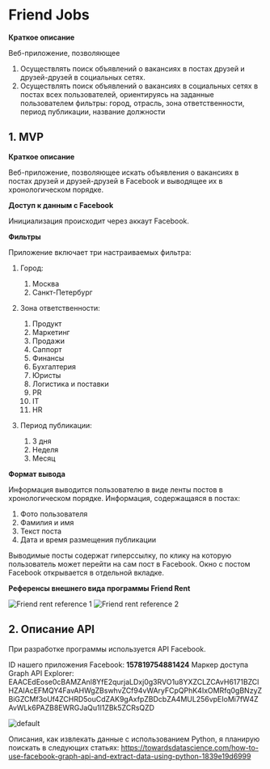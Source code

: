﻿# Friend Jobs

**Краткое описание**

Веб-приложение, позволяющее 
1. Осуществлять поиск объявлений о вакансиях в постах друзей и друзей-друзей в социальных сетях. 
2. Осуществлять поиск объявлений о вакансиях в социальных сетях в постах всех пользователей, ориентируясь на заданные пользователем фильтры: город, отрасль, зона ответственности, период публикации, название должности


## 1. MVP

**Краткое описание**

Веб-приложение, позволяющее искать объявления о вакансиях в постах друзей и друзей-друзей в Facebook и выводящее их в хронологическом порядке.

**Доступ к данным с Facebook**

Инициализация происходит через аккаут Facebook.

**Фильтры**

Приложение включает три настраиваемых фильтра:
1. Город:
	1. Москва
	2. Санкт-Петербург
	
2. Зона ответственности:
	1. Продукт
	2. Маркетинг
	3. Продажи
	4. Саппорт
	5. Финансы
	6. Бухгалтерия
	7. Юристы
	8. Логистика и поставки 
	9. PR
	10. IT
	11. HR
 
3. Период публикации:
	1. 3 дня
	2. Неделя
	3. Месяц

**Формат вывода**

Информация выводится пользователю в виде ленты постов в хронологическом порядке.
Информация, содержащаяся в постах:

1. Фото пользователя
2. Фамилия и имя
3. Текст поста
4. Дата и время размещения публикации

Выводимые посты содержат гиперссылку, по клику на которую пользователь может перейти на сам пост в Facebook. Окно с постом Facebook открывается в отдельной вкладке.


**Референсы внешнего вида программы Friend Rent**

![Friend rent reference 1](http://runetmir.com/wp-content/uploads/2013/09/FriendRent.jpg)
![Friend rent reference 2](https://i.pinimg.com/originals/64/ae/19/64ae19b74ed6f0e10840f66a7377f02b.jpg)

## 2. Описание API

При разработке программы используется API Facebook.

ID нашего приложения Facebook: **157819754881424**
Маркер доступа Graph API Explorer:
EAACEdEose0cBAMZAnl8YfE2qurjaLDxj0g3RVO1u8YXZCLZCAvH6171BZClHZAlAcEFMQY4FavAHWgZBswhvZCf94vWAryFCpQPhK4IxOMRfq0gBNzyZBiGZCMf3oUf4ZCHRD5ouCdZAK9gAxfpZBDcbZA4MUL256vpEIoMi7fW4ZAvWLk6PAZB8EWRGJaQu1l1ZBk5ZCRsQZD

![default](https://user-images.githubusercontent.com/36489312/37243166-3bb7ce18-2486-11e8-8971-8cc9242fe86a.JPG)


Описания, как извлекать данные с использованием Python, я планирую поискать в следующих статьях:
https://towardsdatascience.com/how-to-use-facebook-graph-api-and-extract-data-using-python-1839e19d6999

